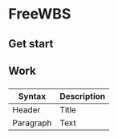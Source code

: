 # FreeWBS
## Get start
## Work
### 
| Syntax      | Description |
| ----------- | ----------- |
| Header      | Title       |
| Paragraph   | Text        |
